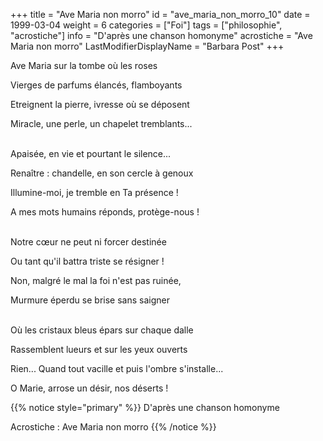 +++
title = "Ave Maria non morro"
id = "ave_maria_non_morro_10"
date = 1999-03-04
weight = 6
categories = ["Foi"]
tags = ["philosophie", "acrostiche"]
info = "D'après une chanson homonyme"
acrostiche = "Ave Maria non morro"
LastModifierDisplayName = "Barbara Post"
+++

Ave Maria sur la tombe où les roses

Vierges de parfums élancés, flamboyants

Etreignent la pierre, ivresse où se déposent

Miracle, une perle, un chapelet tremblants...

 \
Apaisée, en vie et pourtant le silence...

Renaître : chandelle, en son cercle à genoux

Illumine-moi, je tremble en Ta présence !

A mes mots humains réponds, protège-nous !

 \
Notre cœur ne peut ni forcer destinée

Ou tant qu'il battra triste se résigner !

Non, malgré le mal la foi n'est pas ruinée,

Murmure éperdu se brise sans saigner

 \
Où les cristaux bleus épars sur chaque dalle

Rassemblent lueurs et sur les yeux ouverts

Rien... Quand tout vacille et puis l'ombre s'installe...

O Marie, arrose un désir, nos déserts !

{{% notice style="primary" %}}
D'après une chanson homonyme

Acrostiche : Ave Maria non morro
{{% /notice %}}
